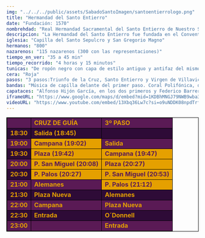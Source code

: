 ```yaml
---
img: "../../../public/assets/SabadoSantoImagen/santoentierrologo.png"
title: "Hermandad del Santo Entierro"
date: "Fundación: 1570"
nombrehdad: "Real Hermandad Sacramental del Santo Entierro de Nuestro Señor Jesucristo, Triunfo de la Santa Cruz y María Santísima de Villaviciosa"
descripcion: "La Hermandad del Santo Entierro fue fundada en el Convento San Laureano alrededor del año 1570. Este templo cerró en 1810 y las distintas imágenes tuvieron culto en distintas iglesias. En 1956 pasó a salir el Sábado Santo."
iglesia: "Capilla del Santo Sepulcro y San Gregorio Magno"
hermanos: "800"
nazarenos: "115 nazarenos (300 con las representaciones)"
tiempo_en_ver: "35 a 45 min"
tiempo_recorrido: "4 horas y 15 minutos"
tunicas: "De ropón negro con capa de estilo antiguo y antifaz del mismo color"
cera: "Roja"
pasos: "3 pasos:Triunfo de la Cruz, Santo Entierro y Virgen de Villaviciosa"
bandas: "Música de capilla delante del primer paso. Coral Polifónica, delante del segundo y la Banda Sinfónica Municipal de Sevilla, tras la Urna. Banda del Ejército, tras el paso del Duelo"
capataces: "Alfonso Hijón García, en los dos primeros y Federico Barrero en el Duelo"
iframeURL: "https://www.google.com/maps/d/embed?mid=1KDBhMNGJ79NWB9wba30K5aZuf7W2mAXr&ehbc=2E312F"
videoURL: "https://www.youtube.com/embed/13Xbq36Lw7c?si=o9uNDDK08npdTrfI"
---
```


<table class="recorrido" style="width: 100%; border-collapse: collapse; text-align: left; border: 1px solid black;">
  <tbody>
    <tr style="background-color: #5a1a55; color: #e5a000; font-weight: bold;">
      <td style="border: 1px solid black; text-align: center;"></td>
      <td style="border: 1px solid black;">CRUZ DE GUÍA</td>
      <td style="border: 1px solid black;">3º PASO</td>
    </tr>
    <tr style="background-color: #2e0b37; color: #e5a000; font-weight: bold;">
      <td style="border: 1px solid black; text-align: center;">18:30</td>
      <td style="border: 1px solid black;">Salida (18:45)</td>
      <td style="border: 1px solid black;"></td>
    </tr>
    <tr style="background-color: #5a1a55; color: #e5a000; font-weight: bold;">
      <td style="border: 1px solid black; text-align: center;">19:00</td>
      <td style="border: 1px solid black; background-color: #e5a000; color: #5a1a55;">Campana (19:02)</td>
      <td style="border: 1px solid black;">Salida</td>
    </tr>
    <tr style="background-color: #2e0b37; color: #e5a000; font-weight: bold;">
      <td style="border: 1px solid black; text-align: center;">19:30</td>
      <td style="border: 1px solid black; background-color: #e5a000; color: #5a1a55;">Plaza (19:42)</td>
      <td style="border: 1px solid black; background-color: #e5a000; color: #5a1a55;">Campana (19:47)</td>
    </tr>
    <tr style="background-color: #5a1a55; color: #e5a000; font-weight: bold;">
      <td style="border: 1px solid black; text-align: center;">20:00</td>
      <td style="border: 1px solid black; background-color: #e5a000; color: #5a1a55;">P. San Miguel (20:08)</td>
      <td style="border: 1px solid black; background-color: #e5a000; color: #5a1a55;">Plaza (20:27)</td>
    </tr>
    <tr style="background-color: #2e0b37; color: #e5a000; font-weight: bold;">
      <td style="border: 1px solid black; text-align: center;">20:30</td>
      <td style="border: 1px solid black; background-color: #e5a000; color: #5a1a55;">P. Palos (20:27)</td>
      <td style="border: 1px solid black; background-color: #e5a000; color: #5a1a55;">P. San Miguel (20:53)</td>
    </tr>
    <tr style="background-color: #5a1a55; color: #e5a000; font-weight: bold;">
      <td style="border: 1px solid black; text-align: center;">21:00</td>
      <td style="border: 1px solid black;">Alemanes</td>
      <td style="border: 1px solid black; background-color: #e5a000; color: #5a1a55;">P. Palos (21:12)</td>
    </tr>
    <tr style="background-color: #2e0b37; color: #e5a000; font-weight: bold;">
      <td style="border: 1px solid black; text-align: center;">21:30</td>
      <td style="border: 1px solid black;">Plaza Nueva</td>
      <td style="border: 1px solid black;">Alemanes</td>
    </tr>
    <tr style="background-color: #5a1a55; color: #e5a000; font-weight: bold;">
      <td style="border: 1px solid black; text-align: center;">22:00</td>
      <td style="border: 1px solid black;">Campana</td>
      <td style="border: 1px solid black;">Plaza Nueva</td>
    </tr>
    <tr style="background-color: #2e0b37; color: #e5a000; font-weight: bold;">
      <td style="border: 1px solid black; text-align: center;">22:30</td>
      <td style="border: 1px solid black;">Entrada</td>
      <td style="border: 1px solid black;">O´Donnell</td>
    </tr>
    <tr style="background-color: #5a1a55; color: #e5a000; font-weight: bold;">
      <td style="border: 1px solid black; text-align: center;">23:00</td>
      <td style="border: 1px solid black;"></td>
      <td style="border: 1px solid black;">Entrada</td>
    </tr>
  </tbody>
</table>